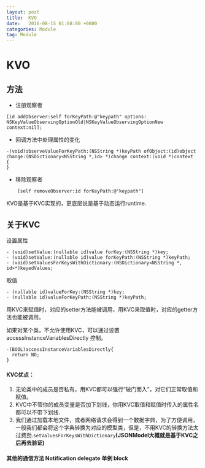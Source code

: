 ```yaml
---
layout: post
title:  KVO
date:   2016-08-15 01:08:00 +0800
categories: Module
tag: Module
---
```

# KVO  
## 方法  
* 注册观察者
```
[id addObserver:self forKeyPath:@"keypath" options:
NSKeyValueObservingOptionOld|NSKeyValueObservingOptionNew context:nil];
```
* 回调方法中处理属性的变化
 ```
 -(void)observeValueForKeyPath:(NSString *)keyPath ofObject:(id)object change:(NSDictionary<NSString *,id> *)change context:(void *)context
{
}
```
* 移除观察者
```
    [self removeObserver:id forKeyPath:@"keypath"]
```
KVO是基于KVC实现的，更底层说是基于动态运行runtime.
## 关于KVC
设置属性
```
- (void)setValue:(nullable id)value forKey:(NSString *)key;
- (void)setValue:(nullable id)value forKeyPath:(NSString *)keyPath;
- (void)setValuesForKeysWithDictionary:(NSDictionary<NSString *, id>*)keyedValues;
```
取值
```
- (nullable id)valueForKey:(NSString *)key;
- (nullable id)valueForKeyPath:(NSString *)keyPath;
```
用KVC来赋值时，对应的setter方法能被调用，用KVC来取值时，对应的getter方法也能被调用。

如果对某个类，不允许使用KVC，可以通过设置 accessInstanceVariablesDirectly 控制。
```
-(BOOL)accessInstanceVariablesDirectly{
  return NO;
}
```

#### KVC优点：
1. 无论类中的成员是否私有，用KVC都可以强行“破门而入”，对它们正常取值和赋值。
2. KVC中不管你的成员变量是否加下划线，你用KVC取值和赋值时传入的属性名都可以不带下划线.
3. 我们通过加载本地文件，或者网络请求会得到一个数据字典，为了方便调用，一般我们都会将这个字典转换为对应的模型类，但是，不用KVC的转换方法太过费劲.`setValuesForKeysWithDictionary`**(JSONModel大概就是基于KVC之后再去验证)**

#### 其他的通信方法 Notification delegate 单例 block
